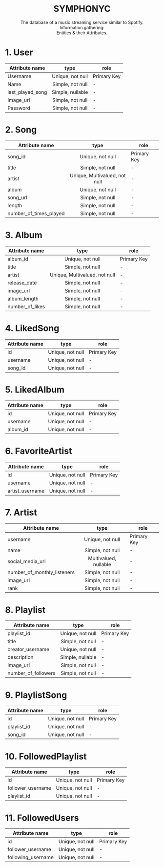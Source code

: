 
<br />
<p align="center">
  
  <h1 align="center">SYMPHONYC</h1>

  <p align="center">
    The database of a music streaming service similar to Spotify.
    <br />
    Information gathering:
    <br />
    Entities & their Attributes.
  <br />
  

  # 1. User
|  Attribute name  | type  | role  |
|---|:-:|---|
| Username  |  Unique, not null  |  Primary Key |
| Name  |  Simple, not null | -  |
| last_played_song  |  Simple, nullable | -  |
|  Image_url |  Simple,	not null |  - |
|  Password |  Simple,	not null |  - |

  # 2. Song
|  Attribute name  | type  | role  |
|---|:-:|---|
| song_id  |  Unique, not null  |  Primary Key |
| title  |  Simple, not null | -  |
| artist |  Unique, Multivalued, not null | -  |
|  album |  Unique,	not null |  - |
|  song_url |  Simple,	not null |  - |
|  length |  Simple,	not null |  - |
|  number_of_times_played |  Simple,	not null |  - |


  # 3. Album
|  Attribute name  | type  | role  |
|---|:-:|---|
| album_id  |  Unique, not null  |  Primary Key |
| title  |  Simple, not null | -  |
| artist |  Unique, Multivalued, not null | -  |
|  release_date |  Simple,	not null |  - |
|  image_url |  Simple,	not null |  - |
|  album_length |  Simple,	not null |  - |
|  number_of_likes |  Simple,	not null |  - |


  # 4. LikedSong
|  Attribute name  | type  | role  |
|---|:-:|---|
| id  |  Unique, not null  |  Primary Key |
| username  |  Unique, not null | -  |
|  song_id |  Unique,	not null |  - |


  # 5. LikedAlbum
|  Attribute name  | type  | role  |
|---|:-:|---|
| id  |  Unique, not null  |  Primary Key |
| username  |  Unique, not null | -  |
|  album_id |  Unique,	not null |  - |


  # 6. FavoriteArtist
|  Attribute name  | type  | role  |
|---|:-:|---|
| id  |  Unique, not null  |  Primary Key |
| username  |  Unique, not null | -  |
|  artist_username |  Unique,	not null |  - |


  # 7. Artist
|  Attribute name  | type  | role  |
|---|:-:|---|
| username  |  Unique, not null  |  Primary Key |
| name  |  Simple, not null | -  |
| social_media_url |  Multivalued, nullable | -  |
|  number_of_monthly_listeners |  Simple,	not null |  - |
|  image_url |  Simple,	not null |  - |
|  rank |  Simple,	not null |  - |


  # 8. Playlist
|  Attribute name  | type  | role  |
|---|:-:|---|
| playlist_id  |  Unique, not null  |  Primary Key |
| title  |  Simple, not null | -  |
| creator_username |  Unique, not null | -  |
|  description |  Simple,	nullable |  - |
|  image_url |  Simple,	not null |  - |
|  number_of_followers |  Simple,	not null |  - |


  # 9. PlaylistSong
|  Attribute name  | type  | role  |
|---|:-:|---|
| id  |  Unique, not null  |  Primary Key |
| playlist_id  |  Unique, not null | -  |
|  song_id |  Unique,	not null |  - |


  # 10. FollowedPlaylist
|  Attribute name  | type  | role  |
|---|:-:|---|
| id  |  Unique, not null  |  Primary Key |
| follower_username  |  Unique, not null | -  |
|  playlist_id |  Unique,	not null |  - |


  # 11. FollowedUsers
|  Attribute name  | type  | role  |
|---|:-:|---|
| id  |  Unique, not null  |  Primary Key |
| follower_username  |  Unique, not null | -  |
|  following_username |  Unique,	not null |  - |